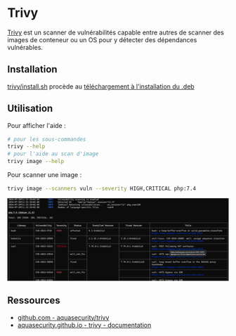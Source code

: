 # Trivy

[Trivy](https://github.com/aquasecurity/trivy#readme) est un scanner de vulnérabilités capable entre autres de scanner des images de conteneur ou un OS pour y détecter des dépendances vulnérables.

## Installation

[trivy/install.sh](install.sh) procède au [téléchargement à l'installation du .deb](https://github.com/aquasecurity/trivy/releases)

## Utilisation

Pour afficher l'aide :

```bash
# pour les sous-commandes
trivy --help
# pour l'aide au scan d'image
trivy image --help
```

Pour scanner une image :

```bash
trivy image --scanners vuln --severity HIGH,CRITICAL php:7.4
```

![trivy](img/trivy-image-php74.png)

## Ressources

* [github.com - aquasecurity/trivy](https://github.com/aquasecurity/trivy#readme)
* [aquasecurity.github.io - trivy - documentation](https://aquasecurity.github.io/trivy/)

